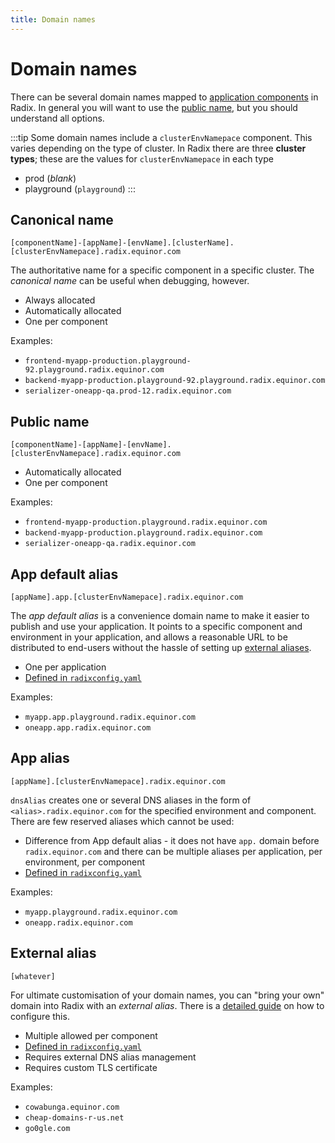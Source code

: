 ```yaml
---
title: Domain names
---
```


# Domain names

There can be several domain names mapped to [application components](/docs/start/radix-concepts/index.md#component) in Radix. In general you will want to use the [public name](#public-name), but you should understand all options.

:::tip
Some domain names include a `clusterEnvNamepace` component. This varies depending on the type of cluster. In Radix there are three **cluster types**; these are the values for `clusterEnvNamepace` in each type

 - prod (_blank_)
 - playground (`playground`)
:::

## Canonical name

```text
[componentName]-[appName]-[envName].[clusterName].[clusterEnvNamepace].radix.equinor.com
```

The authoritative name for a specific component in a specific cluster. The _canonical name_ can be useful when debugging, however.

- Always allocated
- Automatically allocated
- One per component

Examples:

- `frontend-myapp-production.playground-92.playground.radix.equinor.com`
- `backend-myapp-production.playground-92.playground.radix.equinor.com`
- `serializer-oneapp-qa.prod-12.radix.equinor.com`

## Public name

```text
[componentName]-[appName]-[envName].[clusterEnvNamepace].radix.equinor.com
```

- Automatically allocated
- One per component

Examples:

- `frontend-myapp-production.playground.radix.equinor.com`
- `backend-myapp-production.playground.radix.equinor.com`
- `serializer-oneapp-qa.radix.equinor.com`

## App default alias

```text
[appName].app.[clusterEnvNamepace].radix.equinor.com
```

The _app default alias_ is a convenience domain name to make it easier to publish and use your application. It points to a specific component and environment in your application, and allows a reasonable URL to be distributed to end-users without the hassle of setting up [external aliases](#external-alias).

- One per application
- [Defined in `radixconfig.yaml`](/docs/references/reference-radix-config/#dnsappalias)

Examples:

- `myapp.app.playground.radix.equinor.com`
- `oneapp.app.radix.equinor.com`

## App alias

```text
[appName].[clusterEnvNamepace].radix.equinor.com
```
`dnsAlias` creates one or several DNS aliases in the form of `<alias>.radix.equinor.com` for the specified environment and component. There are few reserved aliases which cannot be used:

- Difference from App default alias - it does not have `app.` domain before `radix.equinor.com` and there can be multiple aliases per application, per environment, per component
- [Defined in `radixconfig.yaml`](/docs/references/reference-radix-config/#dnsalias)

Examples:

- `myapp.playground.radix.equinor.com`
- `oneapp.radix.equinor.com`

## External alias

```text
[whatever]
```

For ultimate customisation of your domain names, you can "bring your own" domain into Radix with an _external alias_. There is a [detailed guide](/docs/guides/external-alias/) on how to configure this.

- Multiple allowed per component
- [Defined in `radixconfig.yaml`](/docs/references/reference-radix-config/#dnsexternalalias)
- Requires external DNS alias management
- Requires custom TLS certificate

Examples:

- `cowabunga.equinor.com`
- `cheap-domains-r-us.net`
- `go0gle.com`
